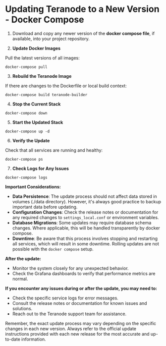 # Updating Teranode to a New Version - Docker Compose

1. Download and copy any newer version of the **docker compose file**, if available, into your project repository.

2. **Update Docker Images**

Pull the latest versions of all images:

```
docker-compose pull
```

3. **Rebuild the Teranode Image**

If there are changes to the Dockerfile or local build context:

```
docker-compose build teranode-builder
```

4. **Stop the Current Stack**

```
docker-compose down
```

5. **Start the Updated Stack**

```
docker-compose up -d
```

6. **Verify the Update**

Check that all services are running and healthy:

```
docker-compose ps
```

7. **Check Logs for Any Issues**

```
docker-compose logs
```



**Important Considerations:**

- **Data Persistence**: The update process should not affect data stored in volumes (./data directory). However, it's always good practice to backup important data before updating.
- **Configuration Changes**: Check the release notes or documentation for any required changes to `settings_local.conf` or environment variables.
- **Database Migrations**: Some updates may require database schema changes. Where applicable, this will be handled transparently by docker compose.
- **Downtime**: Be aware that this process involves stopping and restarting all services, which will result in some downtime. Rolling updates are not possible with the `docker compose` setup.



**After the update:**

- Monitor the system closely for any unexpected behavior.
- Check the Grafana dashboards to verify that performance metrics are normal.



**If you encounter any issues during or after the update, you may need to:**

- Check the specific service logs for error messages.
- Consult the release notes or documentation for known issues and solutions.
- Reach out to the Teranode support team for assistance.



Remember, the exact update process may vary depending on the specific changes in each new version. Always refer to the official update instructions provided with each new release for the most accurate and up-to-date information.
